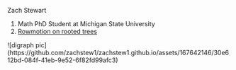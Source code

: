 Zach Stewart
<ol>
  <li>Math PhD Student at Michigan State University</li>
  <li><a href="https://arxiv.org/abs/2208.12155">Rowmotion on rooted trees</a></li>
</ol>
![digraph pic](https://github.com/zachstew1/zachstew1.github.io/assets/167642146/30e612bd-084f-41eb-9e52-6f82fd99afc3)
